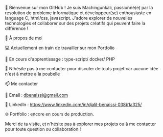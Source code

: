👋 Bienvenue sur mon GitHub !
Je suis Machingunkali, passionné(e) par la resolution de probleme informatique et développeur(se) enthousiaste en language C, html/css, javascript. 
J'adore explorer de nouvelles technologies et collaborer sur des projets créatifs qui peuvent faire la différence !

🚀 À propos de moi

💻 Actuellement en train de travailler sur mon Portfolio

🌱 En cours d'apprentissage : type-script/ docker/ PHP

💬 N'hésite pas à me contacter pour discuter de touts projet car aucune idée n'est à mettre a la poubelle


📫 Me contacter

📧 Email : dbenaissi@gmail.com

💼 LinkedIn : https://www.linkedin.com/in/djalil-benaissi-038b1a325/

🌐 Portfolio : encore en cours de production.

Merci de ta visite, et n'hésite pas à explorer mes projets ou à me contacter pour toute question ou collaboration !
